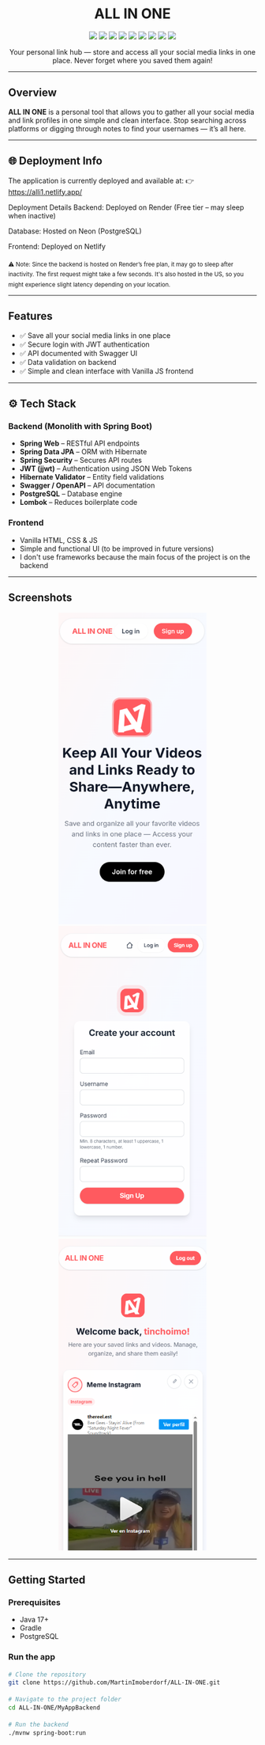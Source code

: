 <h1 align="center">ALL IN ONE</h1>
<p align="center"> <img src="https://img.shields.io/badge/Java-ED8B00?style=for-the-badge&logo=java&logoColor=white" /> <img src="https://img.shields.io/badge/Spring_Boot-6DB33F?style=for-the-badge&logo=spring-boot&logoColor=white" /> <img src="https://img.shields.io/badge/PostgreSQL-4169E1?style=for-the-badge&logo=postgresql&logoColor=white" /> <img src="https://img.shields.io/badge/JWT-black?style=for-the-badge&logo=JSON%20web%20tokens&logoColor=white" /> <img src="https://img.shields.io/badge/Swagger-85EA2D?style=for-the-badge&logo=swagger&logoColor=black" /> <img src="https://img.shields.io/badge/Lombok-FFA500?style=for-the-badge&logo=java&logoColor=white" /> <img src="https://img.shields.io/badge/HTML5-E34F26?style=for-the-badge&logo=html5&logoColor=white" /> <img src="https://img.shields.io/badge/CSS3-1572B6?style=for-the-badge&logo=css3&logoColor=white" /> <img src="https://img.shields.io/badge/JavaScript-F7DF1E?style=for-the-badge&logo=javascript&logoColor=black" /> </p>

<p align="center">
  Your personal link hub — store and access all your social media links in one place. Never forget where you saved them again!
</p>

---

## Overview

**ALL IN ONE** is a personal tool that allows you to gather all your social media and link profiles in one simple and clean interface. Stop searching across platforms or digging through notes to find your usernames — it’s all here.

---
## 🌐 Deployment Info
The application is currently deployed and available at:
👉 https://alli1.netlify.app/

Deployment Details
Backend: Deployed on Render (Free tier – may sleep when inactive)

Database: Hosted on Neon (PostgreSQL)

Frontend: Deployed on Netlify

<sub> ⚠️ Note: Since the backend is hosted on Render’s free plan, it may go to sleep after inactivity. The first request might take a few seconds. It's also hosted in the US, so you might experience slight latency depending on your location.</sub>

---

## Features

- ✅ Save all your social media links in one place
- ✅ Secure login with JWT authentication
- ✅ API documented with Swagger UI
- ✅ Data validation on backend
- ✅ Simple and clean interface with Vanilla JS frontend

---

## ⚙️ Tech Stack

### Backend (Monolith with Spring Boot)

- **Spring Web** – RESTful API endpoints
- **Spring Data JPA** – ORM with Hibernate
- **Spring Security** – Secures API routes
- **JWT (jjwt)** – Authentication using JSON Web Tokens
- **Hibernate Validator** – Entity field validations
- **Swagger / OpenAPI** – API documentation
- **PostgreSQL** – Database engine
- **Lombok** – Reduces boilerplate code

### Frontend

- Vanilla HTML, CSS & JS
- Simple and functional UI (to be improved in future versions)
- I don't use frameworks because the main focus of the project is on the backend

---

## Screenshots
<p align="center">
  <img src="https://github.com/MartinImoberdorf/ALL-IN-ONE/blob/main/Imgs/home.png" alt="Home Screenshot" width="300" height="630"/>
  <img src="https://github.com/MartinImoberdorf/ALL-IN-ONE/blob/main/Imgs/SignUp.PNG" alt="Sign Up Screenshot" width="300" height="630"/>
  <img src="https://github.com/MartinImoberdorf/ALL-IN-ONE/blob/main/Imgs/UserHome.PNG" alt="UserHome Screenshot" width="300" height="630"/>
</p>


---

## Getting Started

### Prerequisites

- Java 17+
- Gradle
- PostgreSQL

### Run the app

```bash
# Clone the repository
git clone https://github.com/MartinImoberdorf/ALL-IN-ONE.git

# Navigate to the project folder
cd ALL-IN-ONE/MyAppBackend

# Run the backend
./mvnw spring-boot:run

